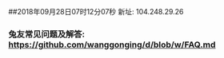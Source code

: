 ##2018年09月28日07时12分07秒 新址: 104.248.29.26
### 兔友常见问题及解答: https://github.com/wanggonging/d/blob/w/FAQ.md
